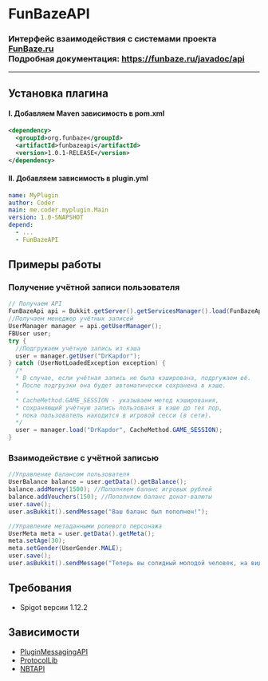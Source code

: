 # FunBazeAPI 
### Интерфейс взаимодействия с системами проекта **[FunBaze.ru](https://funbaze.ru/)**<br>Подробная документация: https://funbaze.ru/javadoc/api
-----------------------------------
## Установка плагина
#### I. Добавляем Maven зависимость в __pom.xml__
```xml
<dependency>
  <groupId>org.funbaze</groupId>
  <artifactId>funbazeapi</artifactId>
  <version>1.0.1-RELEASE</version>
</dependency>
```
#### II. Добавляем зависимость в __plugin.yml__
```yaml
name: MyPlugin
author: Coder
main: me.coder.myplugin.Main
version: 1.0-SNAPSHOT
depend: 
  - ...
  - FunBazeAPI
```
## Примеры работы
### Получение учётной записи пользователя
```java
// Получаем API
FunBazeApi api = Bukkit.getServer().getServicesManager().load(FunBazeApi.class);
//Получаем менеджер учётных записей
UserManager manager = api.getUserManager();
FBUser user;
try {
  //Подгружаем учётную запись из кэша
  user = manager.getUser("DrKapdor");
} catch (UserNotLoadedException exception) {
  /*
  * В случае, если учётная запись не была кэширована, подргужаем её.
  * После подгрузки она будет автоматически сохранена в кэше.
  *
  * CacheMethod.GAME_SESSION - указываем метод кэширования,
  * сохраняющий учётную запись пользованя в кэше до тех пор,
  * пока пользователь находится в игровой сесси (в сети).
  */
  user = manager.load("DrKapdor", CacheMethod.GAME_SESSION);
}
```
### Взаимодействие с учётной записью
```java
//Управление балансом пользователя
UserBalance balance = user.getData().getBalance();
balance.addMoney(1500); //Пополняем баланс игровых рублей
balance.addVouchers(150); //Пополняем баланс донат-валюты
user.save();
user.asBukkit().sendMessage("Ваш баланс был пополнен!");
```
```java
//Управление метаданными ролевого персонажа
UserMeta meta = user.getData().getMeta();
meta.setAge(30);
meta.setGender(UserGender.MALE);
user.save();
user.asBukkit().sendMessage("Теперь вы солидный молодой человек, на вид лет тридцати!");
```

## Требования
* Spigot версии 1.12.2

## Зависимости
* [PluginMessagingAPI](https://github.com/DrKapdor/pmapi)
* [ProtocolLib](https://github.com/dmulloy2/ProtocolLib)
* [NBTAPI](https://github.com/tr7zw/Item-NBT-API)

